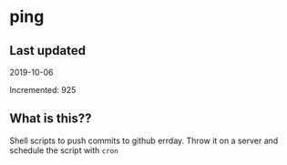 # ping

## Last updated
2019-10-06

Incremented: 925

## What is this??
Shell scripts to push commits to github errday. Throw it on a server and schedule the script with `cron`
